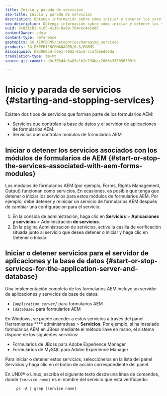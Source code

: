 ```yaml
---
title: Inicio y parada de servicios
seo-title: Inicio y parada de servicios
description: Obtenga información sobre cómo iniciar y detener los servicios asociados con los módulos de AEM Forms y el servidor de aplicaciones y la base de datos.
seo-description: Obtenga información sobre cómo iniciar y detener los servicios asociados con los módulos de AEM Forms y el servidor de aplicaciones y la base de datos.
uuid: 8c831cb2-4165-4118-8a09-764cec4e5e05
contentOwner: admin
content-type: reference
geptopics: SG_AEMFORMS/categories/managing_services
products: SG_EXPERIENCEMANAGER/6.5/FORMS
discoiquuid: b93060bd-c6e1-40d2-8acd-ccafb8ed56da
translation-type: tm+mt
source-git-commit: a3c303d4e3a85e1b2e794bec2006c335056309fb

---
```



# Inicio y parada de servicios {#starting-and-stopping-services}

Existen dos tipos de servicios que forman parte de los formularios AEM:

* Servicios que controlan la base de datos y el servidor de aplicaciones de formularios AEM.
* Servicios que controlan módulos de formularios AEM

## Iniciar o detener los servicios asociados con los módulos de formularios de AEM {#start-or-stop-the-services-associated-with-aem-forms-modules}

Los módulos de formularios AEM (por ejemplo, Forms, Rights Management, Output) funcionan como servicios. En ocasiones, es posible que tenga que detener o iniciar los servicios para estos módulos de formularios AEM. Por ejemplo, debe detener y reiniciar un servicio de formularios AEM después de cambiar una configuración para el servicio.

1. En la consola de administración, haga clic en **Servicios** > **Aplicaciones y servicios** > Administración **de servicios**.
1. En la página Administración de servicios, active la casilla de verificación situada junto al servicio que desea detener o iniciar y haga clic en Detener o Iniciar.

## Iniciar o detener servicios para el servidor de aplicaciones y la base de datos {#start-or-stop-services-for-the-application-server-and-database}

Una implementación completa de los formularios AEM incluye un servidor de aplicaciones y servicios de base de datos:

* *`[application server]`* para formularios AEM
* *`[database]`* para formularios AEM

En Windows, se puede acceder a estos servicios a través del panel Herramientas **** administrativas > **Servicios**. Por ejemplo, si ha instalado formularios AEM en JBoss mediante el método llave en mano, el sistema dispone de los siguientes servicios:

* Formularios de JBoss para Adobe Experience Manager
* Formularios de MySQL para Adobe Experience Manager

Para iniciar o detener estos servicios, selecciónelos en la lista del panel Servicios y haga clic en el botón de acción correspondiente del panel.

En UNIX® o Linux, escriba el siguiente texto desde una línea de comandos, donde *`[service name]`* es el nombre del servicio que está verificando:

```as3
     ps -A | grep [service name]
```

